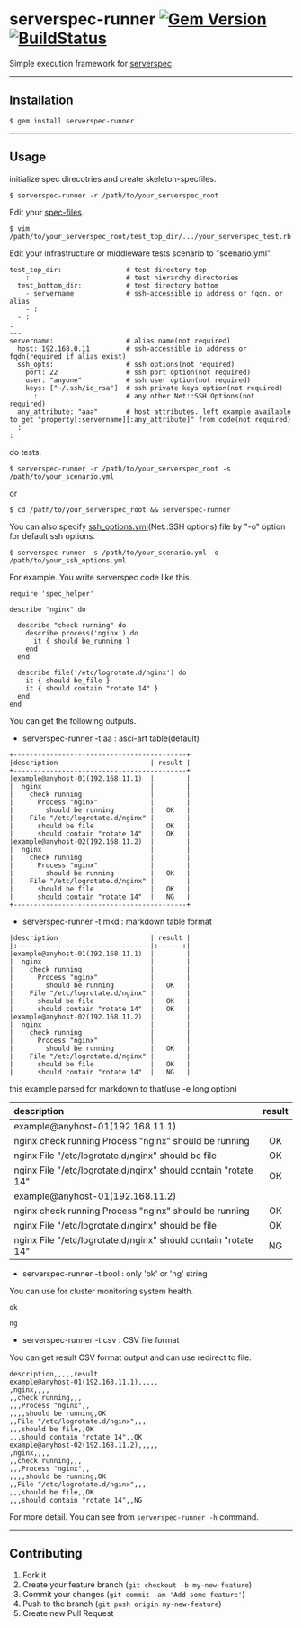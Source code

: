 serverspec-runner [![Gem Version](https://badge.fury.io/rb/serverspec-runner.svg)](http://badge.fury.io/rb/serverspec-runner)  [![BuildStatus](https://secure.travis-ci.org/hiracy/serverspec-runner.png)](http://travis-ci.org/hiracy/serverspec-runner)
======================

Simple execution framework for [serverspec](http://serverspec.org/).

----

## Installation

    $ gem install serverspec-runner

----

## Usage

initialize spec direcotries and create skeleton-specfiles.

    $ serverspec-runner -r /path/to/your_serverspec_root

Edit your [spec-files](http://serverspec.org/resource_types.html).

    $ vim  /path/to/your_serverspec_root/test_top_dir/.../your_serverspec_test.rb

Edit your infrastructure or middleware tests scenario to "scenario.yml".

```
test_top_dir:                # test directory top
    :                        # test hierarchy directories
  test_bottom_dir:           # test directory bottom
    - servername             # ssh-accessible ip address or fqdn. or alias
    - :
  - :
:
---
servername:                  # alias name(not required)
  host: 192.168.0.11         # ssh-accessible ip address or fqdn(required if alias exist)
  ssh_opts:                  # ssh options(not required)
    port: 22                 # ssh port option(not required)
    user: "anyone"           # ssh user option(not required)
    keys: ["~/.ssh/id_rsa"]  # ssh private keys option(not required)
      :                      # any other Net::SSH Options(not required)
  any_attribute: "aaa"       # host attributes. left example available to get "property[:servername][:any_attribute]" from code(not required)
  :
:
```

do tests.

    $ serverspec-runner -r /path/to/your_serverspec_root -s /path/to/your_scenario.yml

or

    $ cd /path/to/your_serverspec_root && serverspec-runner

You can also specify [ssh_options.yml](http://net-ssh.github.io/net-ssh/classes/Net/SSH.html)(Net::SSH options) file by "-o" option for default ssh options.

    $ serverspec-runner -s /path/to/your_scenario.yml -o /path/to/your_ssh_options.yml

For example. You write serverspec code like this.

```
require 'spec_helper'

describe "nginx" do

  describe "check running" do
    describe process('nginx') do
      it { should be_running }
    end
  end

  describe file('/etc/logrotate.d/nginx') do
    it { should be_file }
    it { should contain "rotate 14" }
  end
end
```

You can get the following outputs.

* serverspec-runner -t aa  : asci-art table(default)

```
+-------------------------------------------+
|description                       | result |
+-------------------------------------------+
|example@anyhost-01(192.168.11.1)  |        |
|  nginx                           |        |
|    check running                 |        |
|      Process "nginx"             |        |
|        should be running         |   OK   |
|    File "/etc/logrotate.d/nginx" |        |
|      should be file              |   OK   |
|      should contain "rotate 14"  |   OK   |
|example@anyhost-02(192.168.11.2)  |        |
|  nginx                           |        |
|    check running                 |        |
|      Process "nginx"             |        |
|        should be running         |   OK   |
|    File "/etc/logrotate.d/nginx" |        |
|      should be file              |   OK   |
|      should contain "rotate 14"  |   NG   |
+-------------------------------------------+
```

* serverspec-runner -t mkd : markdown table format

```
|description                       | result |
|:---------------------------------|:------:|
|example@anyhost-01(192.168.11.1)  |        |
|  nginx                           |        |
|    check running                 |        |
|      Process "nginx"             |        |
|        should be running         |   OK   |
|    File "/etc/logrotate.d/nginx" |        |
|      should be file              |   OK   |
|      should contain "rotate 14"  |   OK   |
|example@anyhost-02(192.168.11.2)  |        |
|  nginx                           |        |
|    check running                 |        |
|      Process "nginx"             |        |
|        should be running         |   OK   |
|    File "/etc/logrotate.d/nginx" |        |
|      should be file              |   OK   |
|      should contain "rotate 14"  |   NG   |
```

this example parsed for markdown to that(use -e long option)

|description                                                      | result |
|:----------------------------------------------------------------|:------:|
|example@anyhost-01(192.168.11.1)                                 |        |
|  nginx check running Process "nginx" should be running          |   OK   |
|  nginx File "/etc/logrotate.d/nginx" should be file             |   OK   |
|  nginx File "/etc/logrotate.d/nginx" should contain "rotate 14" |   OK   |
|example@anyhost-01(192.168.11.2)                                 |        |
|  nginx check running Process "nginx" should be running          |   OK   |
|  nginx File "/etc/logrotate.d/nginx" should be file             |   OK   |
|  nginx File "/etc/logrotate.d/nginx" should contain "rotate 14" |   NG   |

* serverspec-runner -t bool : only 'ok' or 'ng' string

You can use for cluster monitoring system health.

```
ok
```

```
ng
```

* serverspec-runner -t csv : CSV file format

You can get result CSV format output and can use redirect to file.

```
description,,,,,result
example@anyhost-01(192.168.11.1),,,,,
,nginx,,,,
,,check running,,,
,,,Process "nginx",,
,,,,should be running,OK
,,File "/etc/logrotate.d/nginx",,,
,,,should be file,,OK
,,,should contain "rotate 14",,OK
example@anyhost-02(192.168.11.2),,,,,
,nginx,,,,
,,check running,,,
,,,Process "nginx",,
,,,,should be running,OK
,,File "/etc/logrotate.d/nginx",,,
,,,should be file,,OK
,,,should contain "rotate 14",,NG
```

For more detail. You can see from `serverspec-runner -h` command.

----

## Contributing

1. Fork it
2. Create your feature branch (`git checkout -b my-new-feature`)
3. Commit your changes (`git commit -am 'Add some feature'`)
4. Push to the branch (`git push origin my-new-feature`)
5. Create new Pull Request
